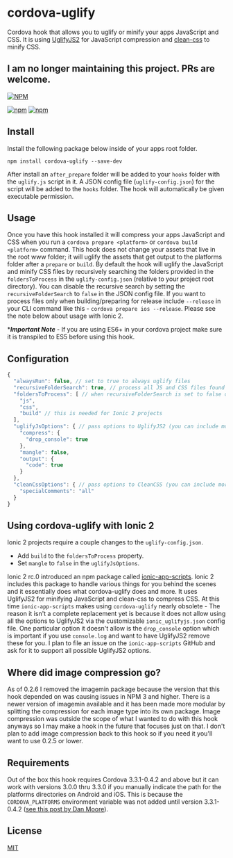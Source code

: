 # cordova-uglify

Cordova hook that allows you to uglify or minify your apps JavaScript and CSS. It is using [UglifyJS2](https://github.com/mishoo/UglifyJS2) for JavaScript compression and [clean-css](https://github.com/GoalSmashers/clean-css) to minify CSS.

## I am no longer maintaining this project. PRs are welcome.

[![NPM](https://nodei.co/npm/cordova-uglify.png?downloads=true&stars=true)](https://nodei.co/npm/cordova-uglify/)

[![npm](https://img.shields.io/npm/dw/localeval.svg)](https://github.com/rossmartin/cordova-uglify)
[![npm](https://img.shields.io/npm/dm/localeval.svg)](https://github.com/rossmartin/cordova-uglify)

## Install

Install the following package below inside of your apps root folder.

```
npm install cordova-uglify --save-dev
```

After install an `after_prepare` folder will be added to your `hooks` folder with the `uglify.js` script in it. A JSON config file (`uglify-config.json`) for the script will be added to the `hooks` folder. The hook will automatically be given executable permission.

## Usage

Once you have this hook installed it will compress your apps JavaScript and CSS when you run a `cordova prepare <platform>` or `cordova build <platform>` command. This hook does not change your assets that live in the root www folder; it will uglify the assets that get output to the platforms folder after a `prepare` or `build`. By default the hook will uglify the JavaScript and minify CSS files by recursively searching the folders provided in the `foldersToProcess` in the `uglify-config.json` (relative to your project root directory). You can disable the recursive search by setting the `recursiveFolderSearch` to `false` in the JSON config file. If you want to process files only when building/preparing for release include `--release` in your CLI command like this - `cordova prepare ios --release`. Please see the note below about usage with Ionic 2.

\***_Important Note_** - If you are using ES6+ in your cordova project make sure it is transpiled to ES5 before using this hook.

## Configuration

```javascript
{
  "alwaysRun": false, // set to true to always uglify files
  "recursiveFolderSearch": true, // process all JS and CSS files found in foldersToProcess
  "foldersToProcess": [ // when recursiveFolderSearch is set to false only files in these directories will be processed
    "js",
    "css",
    "build" // this is needed for Ionic 2 projects
  ],
  "uglifyJsOptions": { // pass options to UglifyJS2 (you can include more than these below)
    "compress": {
      "drop_console": true
    },
    "mangle": false,
    "output": {
      "code": true
    }
  },
  "cleanCssOptions": { // pass options to CleanCSS (you can include more than these below)
    "specialComments": "all"
  }
}
```

## Using cordova-uglify with Ionic 2

Ionic 2 projects require a couple changes to the `uglify-config.json`.

- Add `build` to the `foldersToProcess` property.
- Set `mangle` to `false` in the `uglifyJsOptions`.

Ionic 2 rc.0 introduced an npm package called [ionic-app-scripts](https://github.com/driftyco/ionic-app-scripts). Ionic 2 includes this package to handle various things for you behind the scenes and it essentially does what cordova-uglify does and more. It uses UglifyJS2 for minifying JavaScript and clean-css to compress CSS. At this time `ionic-app-scripts` makes using `cordova-uglify` nearly obsolete - The reason it isn't a complete replacement yet is because it does not allow using all the options to UglifyJS2 via the customizable `ionic_uglifyjs.json` config file. One particular option it doesn't allow is the `drop_console` option which is important if you use `console.log` and want to have UglifyJS2 remove these for you. I plan to file an issue on the `ionic-app-scripts` GitHub and ask for it to support all possible UglifyJS2 options.

## Where did image compression go?

As of 0.2.6 I removed the imagemin package because the version that this hook depended on was causing issues in NPM 3 and higher. There is a newer version of imagemin available and it has been made more modular by splitting the compression for each image type into its own package. Image compression was outside the scope of what I wanted to do with this hook anyways so I may make a hook in the future that focuses just on that. I don't plan to add image compression back to this hook so if you need it you'll want to use 0.2.5 or lower.

## Requirements

Out of the box this hook requires Cordova 3.3.1-0.4.2 and above but it can work with versions 3.0.0 thru 3.3.0 if you manually indicate the path for the platforms directories on Android and iOS. This is because the `CORDOVA_PLATFORMS` environment variable was not added until version 3.3.1-0.4.2 ([see this post by Dan Moore](http://www.mooreds.com/wordpress/archives/1425)).

## License

[MIT](https://github.com/rossmartin/cordova-uglify/blob/master/LICENSE)
